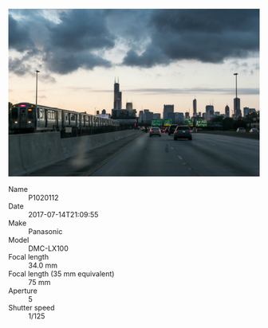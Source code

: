 [![P1020112](/photos/hd/P1020112.jpg)](/photos/full/P1020112.jpg?raw=true)

<dl>
  <dt>Name</dt>
  <dd>P1020112</dd>
  <dt>Date</dt>
  <dd>2017-07-14T21:09:55</dd>
  <dt>Make</dt>
  <dd>Panasonic</dd>
  <dt>Model</dt>
  <dd>DMC-LX100</dd>
  <dt>Focal length</dt>
  <dd>34.0 mm</dd>
  <dt>Focal length (35 mm equivalent)</dt>
  <dd>75 mm</dd>
  <dt>Aperture</dt>
  <dd>5</dd>
  <dt>Shutter speed</dt>
  <dd>1/125</dd>
</dl>
